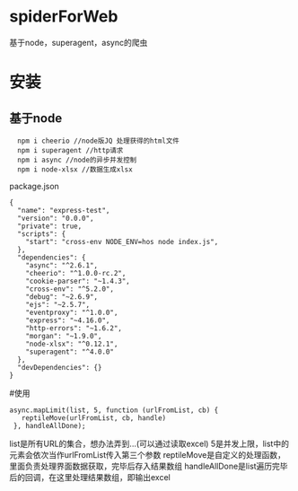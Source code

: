 # spiderForWeb
基于node，superagent，async的爬虫
# 安装
## 基于node 
```
  npm i cheerio //node版JQ 处理获得的html文件
  npm i superagent //http请求
  npm i async //node的异步并发控制
  npm i node-xlsx //数据生成xlsx
```

package.json
```
{
  "name": "express-test",
  "version": "0.0.0",
  "private": true,
  "scripts": {
    "start": "cross-env NODE_ENV=hos node index.js",
  },
  "dependencies": {
    "async": "^2.6.1",
    "cheerio": "^1.0.0-rc.2",
    "cookie-parser": "~1.4.3",
    "cross-env": "^5.2.0",
    "debug": "~2.6.9",
    "ejs": "~2.5.7",
    "eventproxy": "^1.0.0",
    "express": "~4.16.0",
    "http-errors": "~1.6.2",
    "morgan": "~1.9.0",
    "node-xlsx": "^0.12.1",
    "superagent": "^4.0.0"
  },
  "devDependencies": {}
}

```
#使用
```
async.mapLimit(list, 5, function (urlFromList, cb) {
   reptileMove(urlFromList, cb, handle)
 }, handleAllDone);
```
list是所有URL的集合，想办法弄到...(可以通过读取excel)
5是并发上限，list中的元素会依次当作urlFromList传入第三个参数
reptileMove是自定义的处理函数，里面负责处理界面数据获取，完毕后存入结果数组
handleAllDone是list遍历完毕后的回调，在这里处理结果数组，即输出excel

